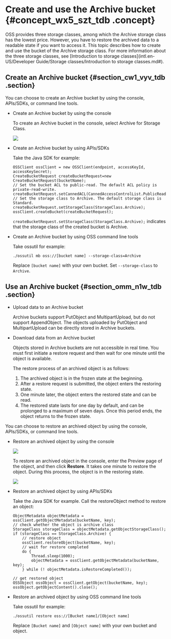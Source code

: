 # Create and use the Archive bucket {#concept_wx5_szt_tdb .concept}

OSS provides three storage classes, among which the Archive storage class has the lowest price. However, you have to restore the archived data to a readable state if you want to access it. This topic describes how to create and use the bucket of the Archive storage class. For more information about the three storage classes, see [Introduction to storage classes](intl.en-US/Developer Guide/Storage classes/Introduction to storage classes.md#).

## Create an Archive bucket {#section_cw1_vyv_tdb .section}

You can choose to create an Archive bucket by using the console, APIs/SDKs, or command line tools.

-   Create an Archive bucket by using the console

    To create an Archive bucket in the console, select Archive for Storage Class.

    ![](http://static-aliyun-doc.oss-cn-hangzhou.aliyuncs.com/assets/img/4342/1015_en-US.png)

-   Create an Archive bucket by using APIs/SDKs

    Take the Java SDK for example:

    ```
    OSSClient ossClient = new OSSClient(endpoint, accessKeyId, accessKeySecret);
    CreateBucketRequest createBucketRequest=new CreateBucketRequest(bucketName);
    // Set the bucket ACL to public-read. The default ACL policy is private-read-write. createBucketRequest.setCannedACL(CannedAccessControlList.PublicRead);
    // Set the storage class to Archive. The default storage class is Standard.
    createBucketRequest.setStorageClass(StorageClass.Archive);
    ossClient.createBucket(createBucketRequest);
    ```

    `createBucketRequest.setStorageClass(StorageClass.Archive);` indicates that the storage class of the created bucket is Archive.

-   Create an Archive bucket by using OSS command line tools

    Take ossutil for example:

    ```
    ./ossutil mb oss://[bucket name] --storage-class=Archive
    ```

    Replace `[bucket name]` with your own bucket. Set `--storage-class` to `Archive`.


## Use an Archive bucket {#section_omm_n1w_tdb .section}

-   Upload data to an Archive bucket

    Archive buckets support PutObject and MultipartUpload, but do not support AppendObject. The objects uploaded by PutObject and MultipartUpload can be directly stored in Archive buckets.

-   Download data from an Archive bucket

    Objects stored in Archive buckets are not accessible in real time. You must first initiate a restore request and then wait for one minute until the object is available.

    The restore process of an archived object is as follows: 

    1.  The archived object is in the frozen state at the beginning.
    2.  After a restore request is submitted, the object enters the restoring state.
    3.  One minute later, the object enters the restored state and can be read.
    4.  The restored state lasts for one day by default, and can be prolonged to a maximum of seven days. Once this period ends, the object returns to the frozen state.

You can choose to restore an archived object by using the console, APIs/SDKs, or command line tools.

-   Restore an archived object by using the console

    ![](http://static-aliyun-doc.oss-cn-hangzhou.aliyuncs.com/assets/img/4342/1024_en-US.png)

    To restore an archived object in the console, enter the Preview page of the object, and then click **Restore**. It takes one minute to restore the object. During this process, the object is in the restoring state.

    ![](http://static-aliyun-doc.oss-cn-hangzhou.aliyuncs.com/assets/img/4342/1025_en-US.png)

-   Restore an archived object by using APIs/SDKs

    Take the Java SDK for example. Call the restoreObject method to restore an object:

    ```
    ObjectMetadata objectMetadata = ossClient.getObjectMetadata(bucketName, key);
    // check whether the object is archive class
    StorageClass storageClass = objectMetadata.getObjectStorageClass();
    if (storageClass == StorageClass.Archive) {
        // restore object
        ossClient.restoreObject(bucketName, key);
        // wait for restore completed
        do {
            Thread.sleep(1000);
            objectMetadata = ossClient.getObjectMetadata(bucketName, key);
        } while (! objectMetadata.isRestoreCompleted());
    
    // get restored object
    OSSObject ossObject = ossClient.getObject(bucketName, key);
    ossObject.getObjectContent().close();
    ```

-   Restore an archived object by using OSS command line tools

    Take ossutil for example:

    ```
    ./ossutil restore oss://[Bucket name]/[Object name]
    ```

    Replace `[Bucket name]` and `[Object name]` with your own bucket and object.


